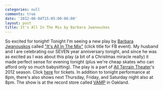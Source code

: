 ```yaml
---
categories: null
comments: true
date: '2012-08-04T15:05:00-06:00'
layout: post
title: It's All In The Mix by Barbara Jwanouskos
---
```


So excited for tonight! Tonight I'm seeing a new play by [Barbara Jwanouskos](http://dynamicsofgroove.wordpress.com/) called ["It's All In The Mix"](https://www.facebook.com/events/434243053263196/) (click title for FB event). My husband and I are celebrating our SEVEN year anniversary tonight, and since he was as excited as I was about this play (a bit of a Christmas miracle really) it made perfect sense for evening tonight (plus we're cheap skates who can afford only so much babysitting). The play is a part of [All Terrain Theater](http://www.allterraintheater.org/)'s 2012 season. Click [here](http://www.brownpapertickets.com/event/257660) for tickets. In addition to tonight performance at 8pm, there's also shows next Thursday, Friday, and Saturday night also at 8pm. The show is at the record store called [VAMP](https://maps.google.com/maps?q=547+Athol+Ave,+Oakland,+California+94606&ie=UTF-8&hq=&hnear=0x808f873faf40fdc1:0x5248d1137c4c8dd0,547+Athol+Ave,+Oakland,+CA+94606&gl=us&ei=FJ4dUODIMsikiQLwiYCQAg&ved=0CAkQ8gEwAA) in Oakland.